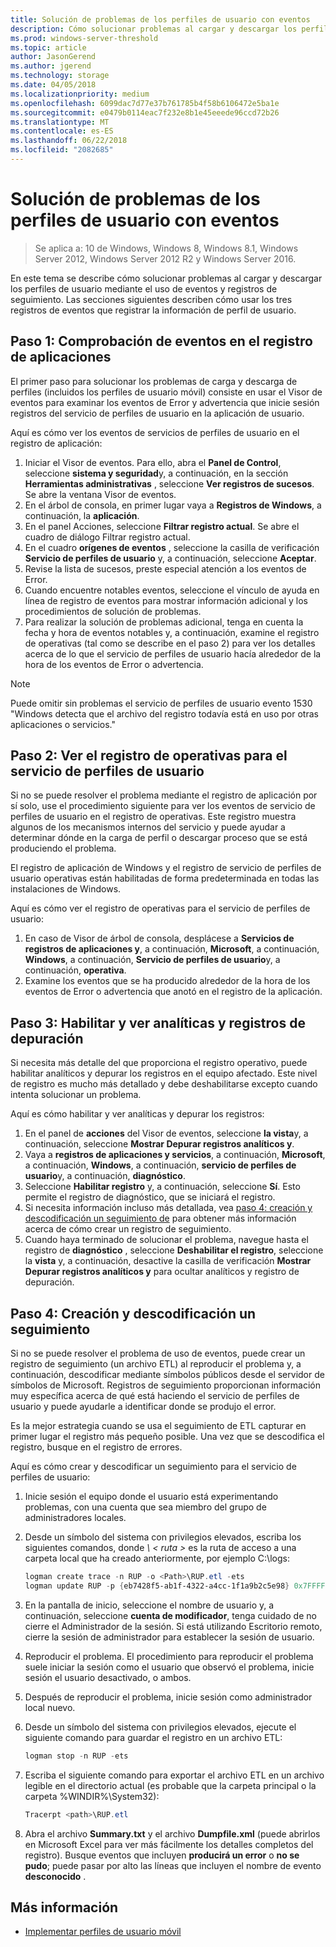 ```yaml
---
title: Solución de problemas de los perfiles de usuario con eventos
description: Cómo solucionar problemas al cargar y descargar los perfiles de usuario mediante el uso de eventos y registros de seguimiento.
ms.prod: windows-server-threshold
ms.topic: article
author: JasonGerend
ms.author: jgerend
ms.technology: storage
ms.date: 04/05/2018
ms.localizationpriority: medium
ms.openlocfilehash: 6099dac7d77e37b761785b4f58b6106472e5ba1e
ms.sourcegitcommit: e0479b0114eac7f232e8b1e45eeede96ccd72b26
ms.translationtype: MT
ms.contentlocale: es-ES
ms.lasthandoff: 06/22/2018
ms.locfileid: "2082685"
---
```

# <a name="troubleshoot-user-profiles-with-events"></a>Solución de problemas de los perfiles de usuario con eventos

>Se aplica a: 10 de Windows, Windows 8, Windows 8.1, Windows Server 2012, Windows Server 2012 R2 y Windows Server 2016.

En este tema se describe cómo solucionar problemas al cargar y descargar los perfiles de usuario mediante el uso de eventos y registros de seguimiento. Las secciones siguientes describen cómo usar los tres registros de eventos que registrar la información de perfil de usuario.

## <a name="step-1-checking-events-in-the-application-log"></a>Paso 1: Comprobación de eventos en el registro de aplicaciones

El primer paso para solucionar los problemas de carga y descarga de perfiles (incluidos los perfiles de usuario móvil) consiste en usar el Visor de eventos para examinar los eventos de Error y advertencia que inicie sesión registros del servicio de perfiles de usuario en la aplicación de usuario.

Aquí es cómo ver los eventos de servicios de perfiles de usuario en el registro de aplicación:

1. Iniciar el Visor de eventos. Para ello, abra el **Panel de Control**, seleccione **sistema y seguridad**y, a continuación, en la sección **Herramientas administrativas** , seleccione **Ver registros de sucesos**. Se abre la ventana Visor de eventos.
2. En el árbol de consola, en primer lugar vaya a **Registros de Windows**, a continuación, la **aplicación**.
3. En el panel Acciones, seleccione **Filtrar registro actual**. Se abre el cuadro de diálogo Filtrar registro actual.
4. En el cuadro **orígenes de eventos** , seleccione la casilla de verificación **Servicio de perfiles de usuario** y, a continuación, seleccione **Aceptar**.
5. Revise la lista de sucesos, preste especial atención a los eventos de Error.
6. Cuando encuentre notables eventos, seleccione el vínculo de ayuda en línea de registro de eventos para mostrar información adicional y los procedimientos de solución de problemas.
7. Para realizar la solución de problemas adicional, tenga en cuenta la fecha y hora de eventos notables y, a continuación, examine el registro de operativas (tal como se describe en el paso 2) para ver los detalles acerca de lo que el servicio de perfiles de usuario hacía alrededor de la hora de los eventos de Error o advertencia.

>[!NOTE]
>Puede omitir sin problemas el servicio de perfiles de usuario evento 1530 "Windows detecta que el archivo del registro todavía está en uso por otras aplicaciones o servicios."

## <a name="step-2-view-the-operational-log-for-the-user-profile-service"></a>Paso 2: Ver el registro de operativas para el servicio de perfiles de usuario

Si no se puede resolver el problema mediante el registro de aplicación por sí solo, use el procedimiento siguiente para ver los eventos de servicio de perfiles de usuario en el registro de operativas. Este registro muestra algunos de los mecanismos internos del servicio y puede ayudar a determinar dónde en la carga de perfil o descargar proceso que se está produciendo el problema.

El registro de aplicación de Windows y el registro de servicio de perfiles de usuario operativas están habilitadas de forma predeterminada en todas las instalaciones de Windows.

Aquí es cómo ver el registro de operativas para el servicio de perfiles de usuario:

1. En caso de Visor de árbol de consola, desplácese a **Servicios de registros de aplicaciones y**, a continuación, **Microsoft**, a continuación, **Windows**, a continuación, **Servicio de perfiles de usuario**y, a continuación, **operativa**.
2. Examine los eventos que se ha producido alrededor de la hora de los eventos de Error o advertencia que anotó en el registro de la aplicación.

## <a name="step-3-enable-and-view-analytic-and-debug-logs"></a>Paso 3: Habilitar y ver analíticas y registros de depuración

Si necesita más detalle del que proporciona el registro operativo, puede habilitar analíticos y depurar los registros en el equipo afectado. Este nivel de registro es mucho más detallado y debe deshabilitarse excepto cuando intenta solucionar un problema.

Aquí es cómo habilitar y ver analíticas y depurar los registros:

1. En el panel de **acciones** del Visor de eventos, seleccione **la vista**y, a continuación, seleccione **Mostrar Depurar registros analíticos y**.
2. Vaya a **registros de aplicaciones y servicios**, a continuación, **Microsoft**, a continuación, **Windows**, a continuación, **servicio de perfiles de usuario**y, a continuación, **diagnóstico**.
3. Seleccione **Habilitar registro** y, a continuación, seleccione **Sí**. Esto permite el registro de diagnóstico, que se iniciará el registro.
4. Si necesita información incluso más detallada, vea [paso 4: creación y descodificación un seguimiento de](#step-4:-creating-and-decoding-a-trace) para obtener más información acerca de cómo crear un registro de seguimiento.
5. Cuando haya terminado de solucionar el problema, navegue hasta el registro de **diagnóstico** , seleccione **Deshabilitar el registro**, seleccione la **vista** y, a continuación, desactive la casilla de verificación **Mostrar Depurar registros analíticos y** para ocultar analíticos y registro de depuración.

## <a name="step-4-creating-and-decoding-a-trace"></a>Paso 4: Creación y descodificación un seguimiento

Si no se puede resolver el problema de uso de eventos, puede crear un registro de seguimiento (un archivo ETL) al reproducir el problema y, a continuación, descodificar mediante símbolos públicos desde el servidor de símbolos de Microsoft. Registros de seguimiento proporcionan información muy específica acerca de qué está haciendo el servicio de perfiles de usuario y puede ayudarle a identificar donde se produjo el error.

Es la mejor estrategia cuando se usa el seguimiento de ETL capturar en primer lugar el registro más pequeño posible. Una vez que se descodifica el registro, busque en el registro de errores.

Aquí es cómo crear y descodificar un seguimiento para el servicio de perfiles de usuario:

1. Inicie sesión el equipo donde el usuario está experimentando problemas, con una cuenta que sea miembro del grupo de administradores locales.
2. Desde un símbolo del sistema con privilegios elevados, escriba los siguientes comandos, donde *\ < ruta >* es la ruta de acceso a una carpeta local que ha creado anteriormente, por ejemplo C:\\logs:
        
    ```PowerShell
    logman create trace -n RUP -o <Path>\RUP.etl -ets
    logman update RUP -p {eb7428f5-ab1f-4322-a4cc-1f1a9b2c5e98} 0x7FFFFFFF 0x7 -ets
    ```
3. En la pantalla de inicio, seleccione el nombre de usuario y, a continuación, seleccione **cuenta de modificador**, tenga cuidado de no cierre el Administrador de la sesión. Si está utilizando Escritorio remoto, cierre la sesión de administrador para establecer la sesión de usuario.
4. Reproducir el problema. El procedimiento para reproducir el problema suele iniciar la sesión como el usuario que observó el problema, inicie sesión el usuario desactivado, o ambos.
5. Después de reproducir el problema, inicie sesión como administrador local nuevo.
6. Desde un símbolo del sistema con privilegios elevados, ejecute el siguiente comando para guardar el registro en un archivo ETL:
  
    ```PowerShell
    logman stop -n RUP -ets
    ```
7. Escriba el siguiente comando para exportar el archivo ETL en un archivo legible en el directorio actual (es probable que la carpeta principal o la carpeta %WINDIR%\\System32):
    
    ```PowerShell
    Tracerpt <path>\RUP.etl
    ```
8. Abra el archivo **Summary.txt** y el archivo **Dumpfile.xml** (puede abrirlos en Microsoft Excel para ver más fácilmente los detalles completos del registro). Busque eventos que incluyen **producirá un error** o **no se pudo**; puede pasar por alto las líneas que incluyen el nombre de evento **desconocido** .

## <a name="more-information"></a>Más información

* [Implementar perfiles de usuario móvil](deploy-roaming-user-profiles.md)